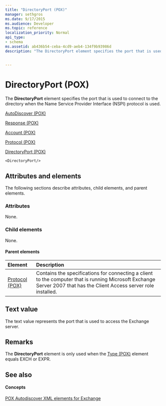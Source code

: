 ```yaml
---
title: "DirectoryPort (POX)"
manager: sethgros
ms.date: 9/17/2015
ms.audience: Developer
ms.topic: reference
localization_priority: Normal
api_type:
- schema
ms.assetid: ab436b54-ceba-4cd9-aeb4-134f9b93986d
description: "The DirectoryPort element specifies the port that is used to connect to the directory when the Name Service Provider Interface (NSPI) protocol is used."
 
 
---
```


# DirectoryPort (POX)

The **DirectoryPort** element specifies the port that is used to connect to the directory when the Name Service Provider Interface (NSPI) protocol is used. 
  
[AutoDiscover (POX)](autodiscover-pox.md)
  
[Response (POX)](response-pox.md)
  
[Account (POX)](account-pox.md)
  
[Protocol (POX)](protocol-pox.md)
  
[DirectoryPort (POX)](directoryport-pox.md)
  
```
<DirectoryPort/>
```

## Attributes and elements

The following sections describe attributes, child elements, and parent elements.
  
### Attributes

None.
  
### Child elements

None.
  
#### Parent elements

|**Element**|**Description**|
|:-----|:-----|
|[Protocol (POX)](protocol-pox.md) <br/> |Contains the specifications for connecting a client to the computer that is running Microsoft Exchange Server 2007 that has the Client Access server role installed.  <br/> |
   
## Text value

The text value represents the port that is used to access the Exchange server.
  
## Remarks

The **DirectoryPort** element is only used when the [Type (POX)](type-pox.md) element equals EXCH or EXPR. 
  
## See also

#### Concepts

[POX Autodiscover XML elements for Exchange](pox-autodiscover-xml-elements-for-exchange.md)

